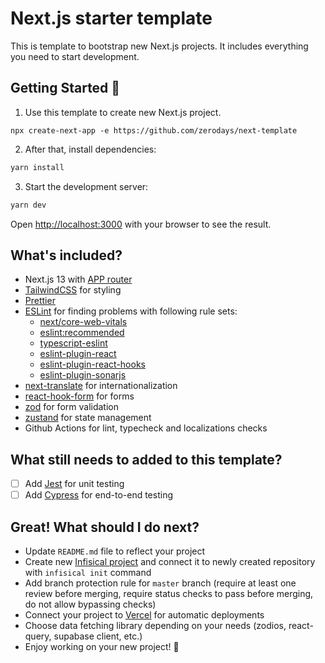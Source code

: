 # Next.js starter template

This is template to bootstrap new Next.js projects. It includes everything you need to start development.

## Getting Started :rocket:

1. Use this template to create new Next.js project.

```
npx create-next-app -e https://github.com/zerodays/next-template
```

2. After that, install dependencies:

```bash
yarn install
```

3. Start the development server:

```bash
yarn dev
```

Open [http://localhost:3000](http://localhost:3000) with your browser to see the result.

## What's included?

- Next.js 13 with [APP router](https://nextjs.org/docs/app)
- [TailwindCSS](https://tailwindcss.com/) for styling
- [Prettier](https://prettier.io/)
- [ESLint](https://eslint.org/) for finding problems with following rule sets:
  - [next/core-web-vitals](https://nextjs.org/docs/pages/building-your-application/configuring/eslint)
  - [eslint:recommended](https://eslint.org/docs/latest/rules/)
  - [typescript-eslint](https://typescript-eslint.io/)
  - [eslint-plugin-react](https://github.com/jsx-eslint/eslint-plugin-react)
  - [eslint-plugin-react-hooks](https://www.npmjs.com/package/eslint-plugin-react-hooks)
  - [eslint-plugin-sonarjs](https://github.com/SonarSource/eslint-plugin-sonarjs)
- [next-translate](https://github.com/aralroca/next-translate) for internationalization
- [react-hook-form](https://react-hook-form.com/) for forms
- [zod](https://zod.dev/) for form validation
- [zustand](https://github.com/pmndrs/zustand) for state management
- Github Actions for lint, typecheck and localizations checks

## What still needs to added to this template?

- [ ] Add [Jest](https://jestjs.io/) for unit testing
- [ ] Add [Cypress](https://www.cypress.io/) for end-to-end testing

## Great! What should I do next?

- Update `README.md` file to reflect your project
- Create new [Infisical project](https://app.infisical.com/) and connect it to newly created repository with `infisical init` command
- Add branch protection rule for `master` branch (require at least one review before merging, require status checks to pass before merging, do not allow bypassing checks)
- Connect your project to [Vercel](https://vercel.com/) for automatic deployments
- Choose data fetching library depending on your needs (zodios, react-query, supabase client, etc.)
- Enjoy working on your new project! :tada:
